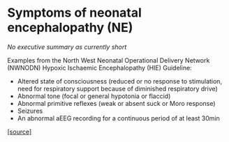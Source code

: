 # Symptoms of neonatal encephalopathy (NE)

*No executive summary as currently short*

Examples from the North West Neonatal Operational Delivery Network (NWNODN) Hypoxic Ischaemic Encephalopathy (HIE) Guideline:
* Altered state of consciousness (reduced or no response to stimulation, need for respiratory support because of diminished respiratory drive)
* Abnormal tone (focal or general hypotonia or flaccid)
* Abnormal primitive reflexes (weak or absent suck or Moro response)
* Seizures
* An abnormal aEEG recording for a continuous period of at least 30min

[[source]](https://www.neonatalnetwork.co.uk/nwnodn/wp-content/uploads/2020/03/GL-ODN-03-HIE-Cooling.pdf)
